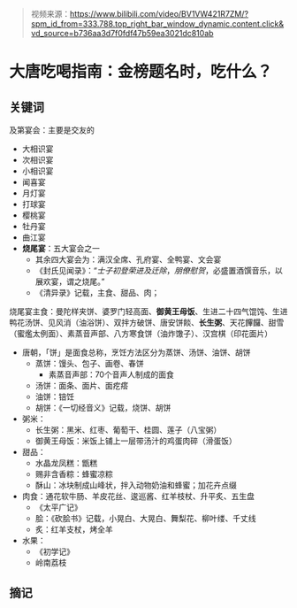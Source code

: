 > 视频来源：https://www.bilibili.com/video/BV1VW421R7ZM/?spm_id_from=333.788.top_right_bar_window_dynamic.content.click&vd_source=b736aa3d7f0fdf47b59ea3021dc810ab

# 大唐吃喝指南：金榜题名时，吃什么？

## 关键词

及第宴会：主要是交友的

- 大相识宴
- 次相识宴
- 小相识宴
- 闻喜宴
- 月灯宴
- 打球宴
- 樱桃宴
- 牡丹宴
- 曲江宴
- **烧尾宴**：五大宴会之一
  - 其余四大宴会为：满汉全席、孔府宴、全鸭宴、文会宴
  - 《封氏见闻录》：“*士子初登荣进及迁除*，*朋僚慰贺*，必盛置酒馔音乐，以展欢宴，谓之烧尾。”
  - 《清异录》记载，主食、甜品、肉；

烧尾宴主食：曼陀样夹饼、婆罗门轻高面、**御黄王母饭**、生进二十四气馄饨、生进鸭花汤饼、见风消（油浴饼）、双拌方破饼、唐安饼餤、**长生粥**、天花饆饠、甜雪（蜜爁太例面）、素蒸音声部、八方寒食饼（油炸馓子）、汉宫棋（印花面片）

- 唐朝，「饼」是面食总称，烹饪方法区分为蒸饼、汤饼、油饼、胡饼
  - 蒸饼：馒头、包子、画卷、春饼
    - 素蒸音声部：70个音声人制成的面食
  - 汤饼：面条、面片、面疙瘩
  - 油饼：锫饪
  - 胡饼：《一切经音义》记载，烧饼、胡饼
- 粥米：
  - 长生粥：黑米、红枣、葡萄干、桂圆、莲子（八宝粥）
  - 御黄王母饭：米饭上铺上一层带汤汁的鸡蛋肉碎（滑蛋饭）
- 甜品：
  - 水晶龙凤糕：甑糕
  - 赐非含香粽：蜂蜜凉粽
  - 酥山：冰块制成山峰状，拌入动物奶油和蜂蜜；加花卉点缀
- 肉食：通花软牛肠、羊皮花丝、逡巡酱、红羊枝杖、升平炙、五生盘
  - 《太平广记》
  - 脍：《砍脍书》记载，小晃白、大晃白、舞梨花、柳叶缕、千丈线
  - 炙：红羊支杖，烤全羊
- 水果：
  - 《初学记》
  - 岭南荔枝



## 摘记

